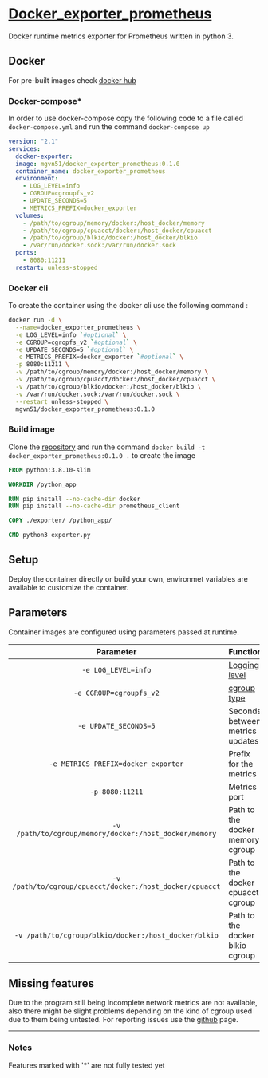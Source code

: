 # [Docker_exporter_prometheus](https://github.com/MGvn51/Docker_exporter_prometheus.git)

Docker runtime metrics exporter for Prometheus written in python 3.

## Docker
For pre-built images check [docker hub](https://hub.docker.com/r/mgvn51/docker_exporter_prometheus)

### Docker-compose\*
In order to use docker-compose copy the following code to a file called `docker-compose.yml` and run the command `docker-compose up`
```yml
version: "2.1"
services:
  docker-exporter:
  image: mgvn51/docker_exporter_prometheus:0.1.0
  container_name: docker_exporter_prometheus
  environment:
    - LOG_LEVEL=info
	- CGROUP=cgroupfs_v2
	- UPDATE_SECONDS=5
	- METRICS_PREFIX=docker_exporter
  volumes:
    - /path/to/cgroup/memory/docker:/host_docker/memory
	- /path/to/cgroup/cpuacct/docker:/host_docker/cpuacct
	- /path/to/cgroup/blkio/docker:/host_docker/blkio
	- /var/run/docker.sock:/var/run/docker.sock
  ports:
    - 8080:11211
  restart: unless-stopped
```

### Docker cli
To create the container using the docker cli use the following command : 
```bash
docker run -d \
  --name=docker_exporter_prometheus \
  -e LOG_LEVEL=info `#optional` \
  -e CGROUP=cgropfs_v2 `#optional` \
  -e UPDATE_SECONDS=5 `#optional` \
  -e METRICS_PREFIX=docker_exporter `#optional` \
  -p 8080:11211 \
  -v /path/to/cgroup/memory/docker:/host_docker/memory \
  -v /path/to/cgroup/cpuacct/docker:/host_docker/cpuacct \
  -v /path/to/cgroup/blkio/docker:/host_docker/blkio \
  -v /var/run/docker.sock:/var/run/docker.sock \
  --restart unless-stopped \
  mgvn51/docker_exporter_prometheus:0.1.0
```

### Build image
Clone the [repository](https://github.com/MGvn51/Docker_exporter_prometheus.git) and run the command `docker build -t docker_exporter_prometheus:0.1.0 .` to create the image
```dockerfile
FROM python:3.8.10-slim

WORKDIR /python_app

RUN pip install --no-cache-dir docker
RUN pip install --no-cache-dir prometheus_client

COPY ./exporter/ /python_app/

CMD python3 exporter.py
```

## Setup
Deploy the container directly or build your own, environmet variables are available to customize the container.

## Parameters
Container images are configured using parameters passed at runtime.

| Parameter | Function |
| :---: | --- |
| `-e LOG_LEVEL=info` | [Logging level](https://docs.python.org/3/howto/logging.html#when-to-use-logging) |
| `-e CGROUP=cgroupfs_v2` | [cgroup type](https://docs.docker.com/config/containers/runmetrics/#find-the-cgroup-for-a-given-container) |
| `-e UPDATE_SECONDS=5` | Seconds between metrics updates |
| `-e METRICS_PREFIX=docker_exporter` | Prefix for the metrics |
| `-p 8080:11211` | Metrics port |
|  `-v /path/to/cgroup/memory/docker:/host_docker/memory` | Path to the docker memory cgroup |
| `-v /path/to/cgroup/cpuacct/docker:/host_docker/cpuacct` | Path to the docker cpuacct cgroup|
|  `-v /path/to/cgroup/blkio/docker:/host_docker/blkio` | Path to the docker blkio cgroup |

## Missing features
Due to the program still being incomplete network metrics are not available, also there might be slight problems depending on the kind of cgroup used due to them being untested.
For reporting issues use the [github](https://github.com/MGvn51/Docker_exporter_prometheus.git) page.

---
### Notes
Features marked with '\*' are not fully tested yet